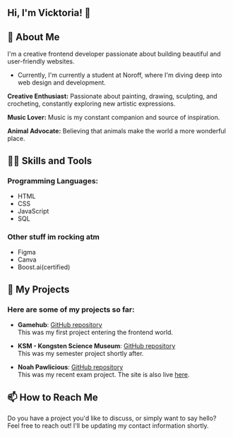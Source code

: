 ## Hi, I'm Vicktoria! 👋

## 🌱 About Me
I'm a creative frontend developer passionate about building beautiful and user-friendly websites.
- Currently, I'm currently a student at Noroff, where I'm diving deep into web design and development.

**Creative Enthusiast:**
Passionate about painting, drawing, sculpting, and crocheting, constantly exploring new artistic expressions.

**Music Lover:**
Music is my constant companion and source of inspiration.

**Animal Advocate:**
Believing that animals make the world a more wonderful place.


## 🧑‍💻 Skills and Tools

### Programming Languages:
 - HTML
 - CSS
 - JavaScript
 - SQL

### Other stuff im rocking atm
  - Figma
  - Canva
  - Boost.ai(certified)
 

## 🔭 My Projects
### Here are some of my projects so far:

- **Gamehub**: [GitHub repository](https://github.com/NoroffFEU/html-css-course-assignment-Vickabu)  
  This was my first project entering the frontend world.

- **KSM - Kongsten Science Museum**: [GitHub repository](https://github.com/Vickabu/Semester-Project-1)  
  This was my semester project shortly after.

- **Noah Pawlicious**: [GitHub repository](https://github.com/NoroffFEU/FED1-PE1-Vickabu)  
  This was my recent exam project. The site is also live [here](https://norofffeu.github.io/FED1-PE1-Vickabu/index.html).


## 📫 How to Reach Me
   Do you have a project you'd like to discuss, or simply want to say hello? Feel free to reach out! I'll be updating my contact information shortly.

<!--
**Vickabu/vickabu** is a ✨ _special_ ✨ repository because its `README.md` (this file) appears on your GitHub profile.

Here are some ideas to get you started:

- 🔭 I’m currently working on ...
- 🌱 I’m currently learning ...
- 👯 I’m looking to collaborate on ...
- 🤔 I’m looking for help with ...
- 💬 Ask me about ...
- 📫 How to reach me: ...
- 😄 Pronouns: ...
- ⚡ Fun fact: ...
-->
